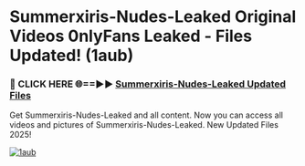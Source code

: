 # Summerxiris-Nudes-Leaked Original Videos 0nlyFans Leaked - Files Updated! (1aub)

<h3>🔴 CLICK HERE 🌐==►► <a href="https://tinyurl.com/4mcuefdz" rel="nofollow">Summerxiris-Nudes-Leaked Updated Files</a></h3>

Get Summerxiris-Nudes-Leaked and all content. Now you can access all videos and pictures of Summerxiris-Nudes-Leaked. New Updated Files 2025!

[![1aub](https://i.imgur.com/StAQSOY.gif)](https://tinyurl.com/4mcuefdz)
